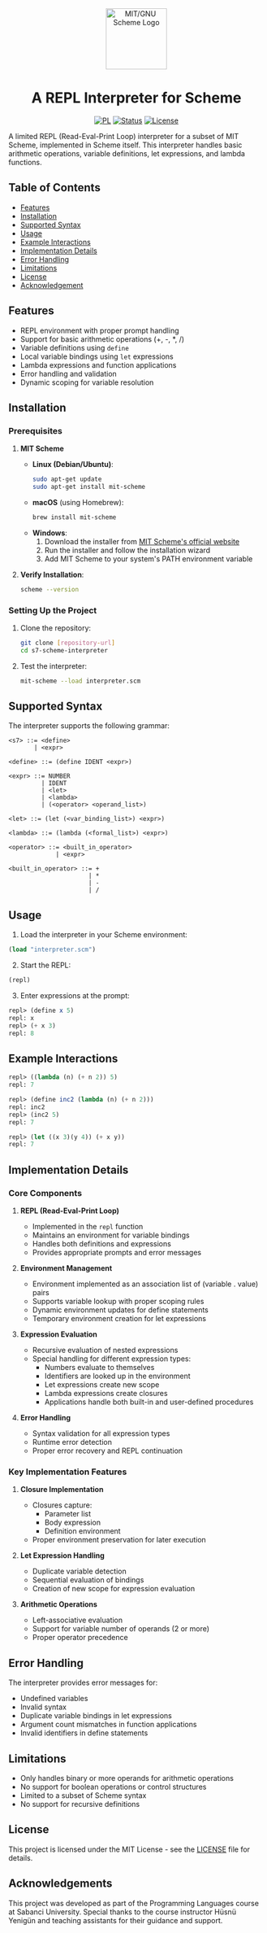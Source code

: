 <div align="center">
    <img src="https://upload.wikimedia.org/wikipedia/commons/thumb/a/a2/MIT_GNU_Scheme_Logo.svg/1200px-MIT_GNU_Scheme_Logo.svg.png" width="120" alt="MIT/GNU Scheme Logo"/>
</div>

<h1 align="center">
    A REPL Interpreter for Scheme
</h1>

<div align="center">

[![PL](https://img.shields.io/badge/MIT%2FGNU_Scheme-red?style=for-the-badge)](https://www.gnu.org/software/mit-scheme/)
[![Status](https://img.shields.io/badge/status-completed-green?style=for-the-badge)]()
[![License](https://img.shields.io/badge/license-MIT-red?style=for-the-badge)](https://github.com/Kj0ric/lcd-semantic-analyzer/blob/main/LICENSE)

</div>

A limited REPL (Read-Eval-Print Loop) interpreter for a subset of MIT Scheme, implemented in Scheme itself. This interpreter handles basic arithmetic operations, variable definitions, let expressions, and lambda functions.

## Table of Contents

- [Features](#features)
- [Installation](#installation)
- [Supported Syntax](#supported-syntax)
- [Usage](#usage)
- [Example Interactions](#example-interactions)
- [Implementation Details](#implementation-details)
- [Error Handling](#error-handling)
- [Limitations](#limitations)
- [License](#license)
- [Acknowledgement](#acknowledgement)

## Features

- REPL environment with proper prompt handling
- Support for basic arithmetic operations (+, -, *, /)
- Variable definitions using `define`
- Local variable bindings using `let` expressions
- Lambda expressions and function applications
- Error handling and validation
- Dynamic scoping for variable resolution

## Installation

### Prerequisites

1. **MIT Scheme**
   - **Linux (Debian/Ubuntu)**:
     ```bash
     sudo apt-get update
     sudo apt-get install mit-scheme
     ```
   - **macOS** (using Homebrew):
     ```bash
     brew install mit-scheme
     ```
   - **Windows**:
     1. Download the installer from [MIT Scheme's official website](https://www.gnu.org/software/mit-scheme/)
     2. Run the installer and follow the installation wizard
     3. Add MIT Scheme to your system's PATH environment variable

2. **Verify Installation**:
   ```bash
   scheme --version
   ```

### Setting Up the Project

1. Clone the repository:
   ```bash
   git clone [repository-url]
   cd s7-scheme-interpreter
   ```

2. Test the interpreter:
   ```bash
   mit-scheme --load interpreter.scm
   ```

## Supported Syntax

The interpreter supports the following grammar:

```bnf
<s7> ::= <define> 
       | <expr>

<define> ::= (define IDENT <expr>)

<expr> ::= NUMBER 
         | IDENT 
         | <let> 
         | <lambda> 
         | (<operator> <operand_list>)

<let> ::= (let (<var_binding_list>) <expr>)

<lambda> ::= (lambda (<formal_list>) <expr>)

<operator> ::= <built_in_operator> 
             | <expr>

<built_in_operator> ::= + 
                      | * 
                      | - 
                      | /
```

## Usage

1. Load the interpreter in your Scheme environment:
```scheme
(load "interpreter.scm")
```

2. Start the REPL:
```scheme
(repl)
```

3. Enter expressions at the prompt:
```scheme
repl> (define x 5)
repl: x
repl> (+ x 3)
repl: 8
```

## Example Interactions

```scheme
repl> ((lambda (n) (+ n 2)) 5)
repl: 7

repl> (define inc2 (lambda (n) (+ n 2)))
repl: inc2
repl> (inc2 5)
repl: 7

repl> (let ((x 3)(y 4)) (+ x y))
repl: 7
```

## Implementation Details

### Core Components

1. **REPL (Read-Eval-Print Loop)**
   - Implemented in the `repl` function
   - Maintains an environment for variable bindings
   - Handles both definitions and expressions
   - Provides appropriate prompts and error messages

2. **Environment Management**
   - Environment implemented as an association list of (variable . value) pairs
   - Supports variable lookup with proper scoping rules
   - Dynamic environment updates for define statements
   - Temporary environment creation for let expressions

3. **Expression Evaluation**
   - Recursive evaluation of nested expressions
   - Special handling for different expression types:
     - Numbers evaluate to themselves
     - Identifiers are looked up in the environment
     - Let expressions create new scope
     - Lambda expressions create closures
     - Applications handle both built-in and user-defined procedures

4. **Error Handling**
   - Syntax validation for all expression types
   - Runtime error detection
   - Proper error recovery and REPL continuation

### Key Implementation Features

1. **Closure Implementation**
   - Closures capture:
     - Parameter list
     - Body expression
     - Definition environment
   - Proper environment preservation for later execution

2. **Let Expression Handling**
   - Duplicate variable detection
   - Sequential evaluation of bindings
   - Creation of new scope for expression evaluation

3. **Arithmetic Operations**
   - Left-associative evaluation
   - Support for variable number of operands (2 or more)
   - Proper operator precedence

## Error Handling

The interpreter provides error messages for:
- Undefined variables
- Invalid syntax
- Duplicate variable bindings in let expressions
- Argument count mismatches in function applications
- Invalid identifiers in define statements

## Limitations

- Only handles binary or more operands for arithmetic operations
- No support for boolean operations or control structures
- Limited to a subset of Scheme syntax
- No support for recursive definitions

## License

This project is licensed under the MIT License - see the [LICENSE](/LICENSE) file for details.

## Acknowledgements

This project was developed as part of the Programming Languages course at Sabanci University. Special thanks to the course instructor Hüsnü Yenigün and teaching assistants for their guidance and support.

